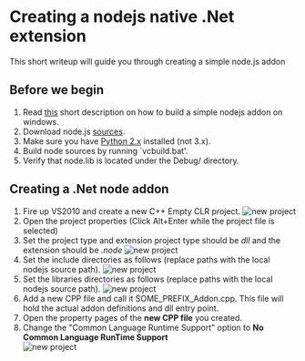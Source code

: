 # Creating a nodejs native .Net extension
This short writeup will guide you through creating a simple node.js addon

## Before we begin
1. Read [this](http://coderesearchlabs.com/articles/BNWCA.pdf) short description on how to build a simple nodejs addon on windows.
2. Download node.js [sources](http://nodejs.org/#download).
3. Make sure you have [Python 2.x](http://www.python.org/download/) installed (not 3.x).
4. Build node sources by running `vcbuild.bat'.
5. Verify that node.lib is located under the Debug/ directory.

## Creating a .Net node addon
1. Fire up VS2010 and create a new C++ Empty CLR project.
![new project](https://github.com/saary/node.net/raw/master/images/CreateClrVCProject.png) 
2. Open the project properties (Click Alt+Enter while the project file is selected) 
3. Set the project type and extension project type should be *dll* and the extension should be *.node*
![new project](https://github.com/saary/node.net/raw/master/images/SetProjectType.png) 
4. Set the include directories as follows (replace paths with the local nodejs source path).
![new project](https://github.com/saary/node.net/raw/master/images/SetIncludes.png) 
5. Set the libraries directories as follows (replace paths with the local nodejs source path).
![new project](https://github.com/saary/node.net/raw/master/images/SetLibrariesDirs.png) 
6. Add a new CPP file and call it SOME_PREFIX_Addon.cpp.
This file will hold the actual addon definitions and dll entry point.
7. Open the property pages of the **new CPP file** you created.
8. Change the "Common Language Runtime Support" option to **No Common Language RunTime Support**                           
![new project](https://github.com/saary/node.net/raw/master/images/AddonProperties.png) 
